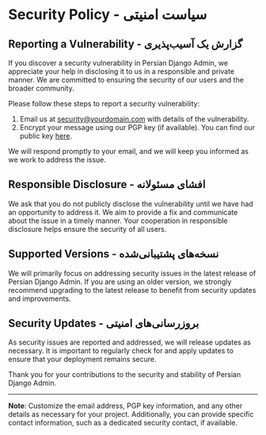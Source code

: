 # Security Policy - سیاست امنیتی

## Reporting a Vulnerability - گزارش یک آسیب‌پذیری

If you discover a security vulnerability in Persian Django Admin, we appreciate your help in disclosing it to us in a responsible and private manner. We are committed to ensuring the security of our users and the broader community.

Please follow these steps to report a security vulnerability:

1. Email us at [security@yourdomain.com](mailto:security@yourdomain.com) with details of the vulnerability.
2. Encrypt your message using our PGP key (if available). You can find our public key [here](link-to-your-public-key).

We will respond promptly to your email, and we will keep you informed as we work to address the issue.

## Responsible Disclosure - افشای مسئولانه

We ask that you do not publicly disclose the vulnerability until we have had an opportunity to address it. We aim to provide a fix and communicate about the issue in a timely manner. Your cooperation in responsible disclosure helps ensure the security of all users.

## Supported Versions - نسخه‌های پشتیبانی‌شده

We will primarily focus on addressing security issues in the latest release of Persian Django Admin. If you are using an older version, we strongly recommend upgrading to the latest release to benefit from security updates and improvements.

## Security Updates - بروزرسانی‌های امنیتی

As security issues are reported and addressed, we will release updates as necessary. It is important to regularly check for and apply updates to ensure that your deployment remains secure.

Thank you for your contributions to the security and stability of Persian Django Admin.

---

**Note**: Customize the email address, PGP key information, and any other details as necessary for your project. Additionally, you can provide specific contact information, such as a dedicated security contact, if available.
